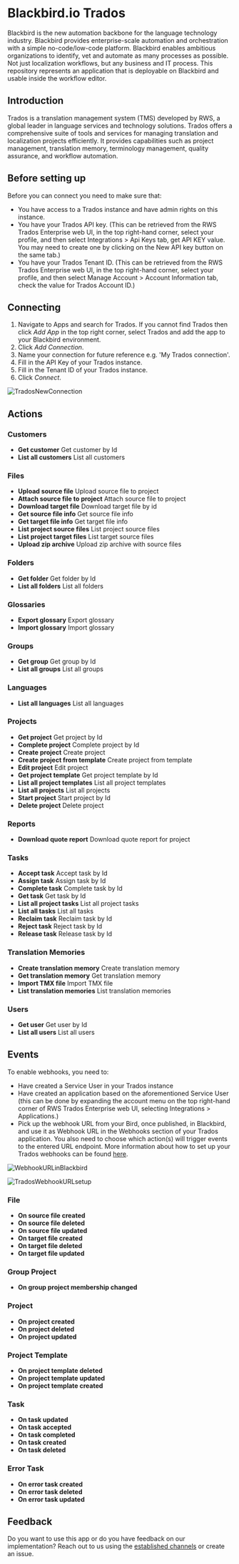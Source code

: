 # Blackbird.io Trados

Blackbird is the new automation backbone for the language technology industry. Blackbird provides enterprise-scale automation and orchestration with a simple no-code/low-code platform. Blackbird enables ambitious organizations to identify, vet and automate as many processes as possible. Not just localization workflows, but any business and IT process. This repository represents an application that is deployable on Blackbird and usable inside the workflow editor.

## Introduction

<!-- begin docs -->

Trados is a translation management system (TMS) developed by RWS, a global leader in language services and technology solutions. Trados offers a comprehensive suite of tools and services for managing translation and localization projects efficiently. It provides capabilities such as project management, translation memory, terminology management, quality assurance, and workflow automation.

## Before setting up

Before you can connect you need to make sure that:

- You have access to a Trados instance and have admin rights on this instance.
- You have your Trados API key. (This can be retrieved from the RWS Trados Enterprise web UI, in the top right-hand corner, select your profile, and then select Integrations > Api Keys tab, get API KEY value. You may need to create one by clicking on the New API key button on the same tab.)
- You have your Trados Tenant ID. (This can be retrieved from the RWS Trados Enterprise web UI, in the top right-hand corner, select your profile, and then select Manage Account > Account Information tab, check the value for Trados Account ID.)

## Connecting

1. Navigate to Apps and search for Trados. If you cannot find Trados then click _Add App_ in the top right corner, select Trados and add the app to your Blackbird environment.
2. Click _Add Connection_.
3. Name your connection for future reference e.g. 'My Trados connection'.
4. Fill in the API Key of your Trados instance.
5. Fill in the Tenant ID of your Trados instance.
7. Click _Connect_.

![TradosNewConnection](image/README/TradosNewConnection.png)

## Actions

### Customers 

- **Get customer** Get customer by Id
- **List all customers** List all customers

### Files 

- **Upload source file** Upload source file to project
- **Attach source file to project** Attach source file to project
- **Download target file** Download target file by id
- **Get source file info** Get source file info
- **Get target file info** Get target file info
- **List project source files** List project source files
- **List project target files** List target source files
- **Upload zip archive** Upload zip archive with source files

### Folders 

- **Get folder** Get folder by Id
- **List all folders** List all folders

### Glossaries 

- **Export glossary** Export glossary
- **Import glossary** Import glossary

### Groups 

- **Get group** Get group by Id
- **List all groups** List all groups

### Languages 

- **List all languages** List all languages

### Projects 

- **Get project** Get project by Id
- **Complete project** Complete project by Id
- **Create project** Create project
- **Create project from template** Create project from template
- **Edit project** Edit project
- **Get project template** Get project template by Id
- **List all project templates** List all project templates
- **List all projects** List all projects
- **Start project** Start project by Id
- **Delete project** Delete project

### Reports 

- **Download quote report** Download quote report for project

### Tasks 

- **Accept task** Accept task by Id
- **Assign task** Assign task by Id
- **Complete task** Complete task by Id
- **Get task** Get task by Id
- **List all project tasks** List all project tasks
- **List all tasks** List all tasks
- **Reclaim task** Reclaim task by Id
- **Reject task** Reject task by Id
- **Release task** Release task by Id

### Translation Memories 

- **Create translation memory** Create translation memory
- **Get translation memory** Get translation memory
- **Import TMX file** Import TMX file
- **List translation memories** List translation memories

### Users 

- **Get user** Get user by Id
- **List all users** List all users

## Events

To enable webhooks, you need to:
- Have created a Service User in your Trados instance
- Have created an application based on the aforementioned Service User (this can be done by expanding the account menu on the top right-hand corner of RWS Trados Enterprise web UI, selecting Integrations > Applications.) 
- Pick up the webhook URL from your Bird, once published, in Blackbird, and use it as Webhook URL in the Webhooks section of your Trados application. You also need to choose which action(s) will trigger events to the entered URL endpoint. 
More information about how to set up your Trados webhooks can be found [here](https://languagecloud.sdl.com/lc/api-docs/webhooks-setup).

![WebhookURLinBlackbird](image/README/WebhookURL.png)

![TradosWebhookURLsetup](image/README/TradosWebhookURL.png)

### File 

- **On source file created**
- **On source file deleted**
- **On source file updated**
- **On target file created**
- **On target file deleted**
- **On target file updated**

### Group Project 

- **On group project membership changed**

### Project 

- **On project created**
- **On project deleted**
- **On project updated**

### Project Template 
- **On project template deleted**
- **On project template updated**
- **On project template created**

### Task 
- **On task updated**
- **On task accepted**
- **On task completed**
- **On task created**
- **On task deleted**

### Error Task 

- **On error task created**
- **On error task deleted**
- **On error task updated**

## Feedback

Do you want to use this app or do you have feedback on our implementation? Reach out to us using the [established channels](https://www.blackbird.io/) or create an issue.

<!-- end docs -->